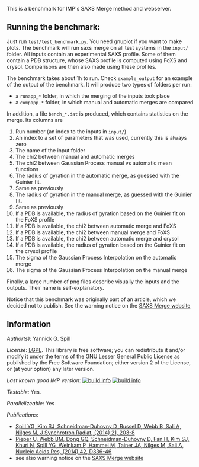This is a benchmark for IMP's SAXS Merge method and webserver.

## Running the benchmark:

Just run `test/test_benchmark.py`. You need gnuplot if you want to make plots.
The benchmark will run saxs
merge on all test systems in the `input/` folder.  All inputs contain an
experimental SAXS profile. Some of them contain a PDB structure, whose SAXS
profile is computed using FoXS and crysol. Comparisons are then also made using
these profiles.


The benchmark takes about 1h to run. Check `example_output` for an example of
the output of the benchmark. It will produce two types of folders per
run:
 - a `runapp_*` folder, in which the merging of the inputs took place
 - a `compapp_*` folder, in which manual and automatic merges are compared

In addition, a file `bench_*.dat` is produced, which contains statistics on the
merge. Its columns are
 1. Run number (an index to the inputs in `input/`)
 1. An index to a set of parameters that was used, currently this is always zero
 1. The name of the input folder
 1. The chi2 between manual and automatic merges
 1. The chi2 between Gaussian Process manual vs automatic mean functions
 1. The radius of gyration in the automatic merge, as guessed with the Guinier fit.
 1. Same as previously
 1. The radius of gyration in the manual merge, as guessed with the Guinier fit.
 1. Same as previously
 1. If a PDB is available, the radius of gyration based on the Guinier fit on
    the FoXS profile
 1. If a PDB is available, the chi2 between automatic merge and FoXS
 1. If a PDB is available, the chi2 between manual merge and FoXS
 1. If a PDB is available, the chi2 between automatic merge and crysol
 1. If a PDB is available, the radius of gyration based on the Guinier fit on
    the crysol profile
 1. The sigma of the Gaussian Process Interpolation on the automatic merge
 1. The sigma of the Gaussian Process Interpolation on the manual merge

Finally, a large number of png files describe visually the inputs and the
outputs. Their name is self-explanatory.

Notice that this benchmark was originally part of an article, which we decided
not to publish. See the warning notice on the [SAXS Merge
website](http://modbase.compbio.ucsf.edu/saxsmerge/)

## Information

_Author(s)_: Yannick G. Spill

_License_: [LGPL](http://www.gnu.org/licenses/old-licenses/lgpl-2.1.html).
This library is free software; you can redistribute it and/or
modify it under the terms of the GNU Lesser General Public
License as published by the Free Software Foundation; either
version 2 of the License, or (at your option) any later version.

_Last known good IMP version_: [![build info](https://salilab.org/imp/systems/?sysstat=15&branch=master)](http://salilab.org/imp/systems/) [![build info](https://salilab.org/imp/systems/?sysstat=15&branch=develop)](http://salilab.org/imp/systems/)

_Testable_: Yes.

_Parallelizeable_: Yes

_Publications_:
 - [Spill YG, Kim SJ, Schneidman-Duhovny D, Russel D, Webb B, Sali A, Nilges M, J Synchrotron Radiat, (2014) 21, 203-8](http://www.ncbi.nlm.nih.gov/pubmed/24365937)
 - [Pieper U, Webb BM, Dong GQ, Schneidman-Duhovny D, Fan H, Kim SJ, Khuri N, Spill YG, Weinkam P, Hammel M, Tainer JA, Nilges M, Sali A, Nucleic Acids Res, (2014) 42, D336-46](http://www.ncbi.nlm.nih.gov/pubmed/24271400)
 - see also warning notice on the [SAXS Merge website](http://modbase.compbio.ucsf.edu/saxsmerge/)

